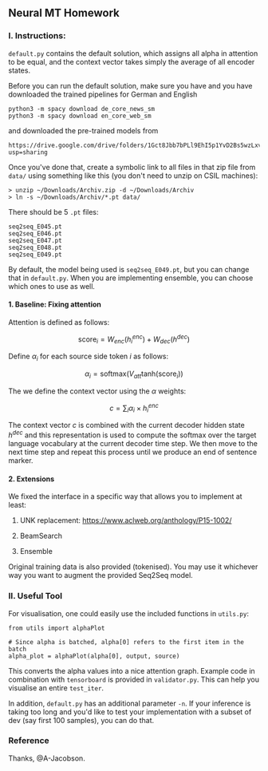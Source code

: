 ## Neural MT Homework

### I. Instructions:

`default.py` contains the default solution, which assigns all alpha in
attention to be equal, and the context vector takes simply the average of all
encoder states.

Before you can run the default solution, make sure you have
and you have downloaded the trained pipelines for German and English
```
python3 -m spacy download de_core_news_sm
python3 -m spacy download en_core_web_sm
```

and downloaded the pre-trained models from 

    https://drive.google.com/drive/folders/1Gct8Jbb7bPLl9EhI5p1YvD2Bs5wzLxvJ?usp=sharing


Once you've done that, create a symbolic link to all files in that zip file
from `data/` using something like this (you don't need to unzip on CSIL
machines):

    > unzip ~/Downloads/Archiv.zip -d ~/Downloads/Archiv
    > ln -s ~/Downloads/Archiv/*.pt data/

There should be 5 `.pt` files:

    seq2seq_E045.pt
    seq2seq_E046.pt
    seq2seq_E047.pt
    seq2seq_E048.pt
    seq2seq_E049.pt

By default, the model being used is `seq2seq_E049.pt`, but you can change that
in `default.py`.
When you are implementing ensemble, you can choose which ones to use as well.

#### 1. Baseline: Fixing attention

Attention is defined as follows:

$$\mathrm{score}_i = W_{enc}( h^{enc}_i ) + W_{dec}( h^{dec} )$$

Define $\alpha_i$ for each source side token $i$ as follows:

$$\alpha_i = \mathrm{softmax}(V_{att} \mathrm{tanh} (\mathrm{score}_i))$$

The we define the context vector using the $\alpha$ weights:

$$c = \sum_i \alpha_i \times h^{enc}_i$$

The context vector $c$ is combined with the current decoder hidden
state $h^{dec}$ and this representation is used to compute the
softmax over the target language vocabulary at the current decoder
time step. We then move to the next time step and repeat this process
until we produce an end of sentence marker.

#### 2. Extensions

We fixed the interface in a specific way that allows you to implement at least:

1. UNK replacement: https://www.aclweb.org/anthology/P15-1002/

2. BeamSearch

3. Ensemble

Original training data is also provided (tokenised). You may use it whichever
way you want to augment the provided Seq2Seq model.

### II. Useful Tool

For visualisation, one could easily use the included functions in `utils.py`:

    from utils import alphaPlot

    # Since alpha is batched, alpha[0] refers to the first item in the batch
    alpha_plot = alphaPlot(alpha[0], output, source)

This converts the alpha values into a nice attention graph.
Example code in combination with `tensorboard` is provided in `validator.py`.
This can help you visualise an entire `test_iter`.

In addition, `default.py` has an additional parameter `-n`.
If your inference is taking too long and you'd like to test your implementation
with a subset of dev (say first 100 samples), you can do that.

### Reference

Thanks, @A-Jacobson.
